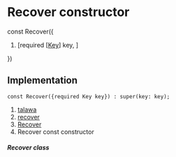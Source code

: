 
<div>

# Recover constructor

</div>


const Recover({

1.  [required
    [[Key](https://api.flutter.dev/flutter/foundation/Key-class.html)]
    key, ]

})



## Implementation

``` language-dart
const Recover({required Key key}) : super(key: key);
```







1.  [talawa](../../index.html)
2.  [recover](../../views_pre_auth_screens_recover/)
3.  [Recover](../../views_pre_auth_screens_recover/Recover-class.html)
4.  Recover const constructor

##### Recover class







